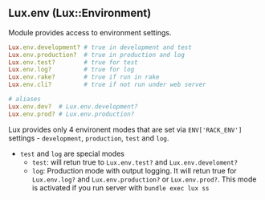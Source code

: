 ## Lux.env (Lux::Environment)

Module provides access to environment settings.

```ruby
Lux.env.development? # true in development and test
Lux.env.production?  # true in production and log
Lux.env.test?        # true for test
Lux.env.log?         # true for log
Lux.env.rake?        # true if run in rake
Lux.env.cli?         # true if not run under web server

# aliases
Lux.env.dev?  # Lux.env.development?
Lux.env.prod? # Lux.env.production?
```

Lux provides only 4 environent modes that are set via `ENV['RACK_ENV']` settings -
  `development`, `production`, `test` and `log`.
  * `test` and `log` are special modes
    * `test`: will retun true to `Lux.env.test?` and `Lux.env.develoment?`
    * `log`: Production mode with output logging. It will retun true for
      `Lux.env.log?` and `Lux.env.production?` or `Lux.env.prod?`.
      This mode is activated if you run server with `bundle exec lux ss`
